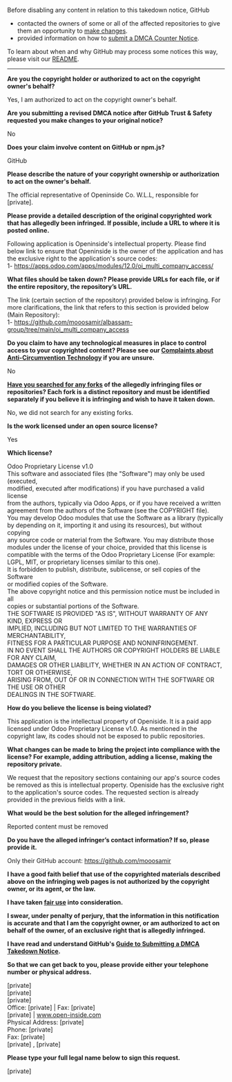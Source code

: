 Before disabling any content in relation to this takedown notice, GitHub
- contacted the owners of some or all of the affected repositories to give them an opportunity to [make changes](https://docs.github.com/en/github/site-policy/dmca-takedown-policy#a-how-does-this-actually-work).
- provided information on how to [submit a DMCA Counter Notice](https://docs.github.com/en/articles/guide-to-submitting-a-dmca-counter-notice).

To learn about when and why GitHub may process some notices this way, please visit our [README](https://github.com/github/dmca/blob/master/README.md#anatomy-of-a-takedown-notice).

---

**Are you the copyright holder or authorized to act on the copyright owner's behalf?**

Yes, I am authorized to act on the copyright owner's behalf.

**Are you submitting a revised DMCA notice after GitHub Trust & Safety requested you make changes to your original notice?**

No

**Does your claim involve content on GitHub or npm.js?**

GitHub

**Please describe the nature of your copyright ownership or authorization to act on the owner's behalf.**

The official representative of Openinside Co. W.L.L, responsible for [private].

**Please provide a detailed description of the original copyrighted work that has allegedly been infringed. If possible, include a URL to where it is posted online.**

Following application is Openinside's intellectual property. Please find below link to ensure that Openinside is the owner of the application and has the exclusive right to the application's source codes:  
1- https://apps.odoo.com/apps/modules/12.0/oi_multi_company_access/

**What files should be taken down? Please provide URLs for each file, or if the entire repository, the repository’s URL.**

The link (certain section of the repository) provided below is infringing. For more clarifications, the link that refers to this section is provided below (Main Repository):  
1- https://github.com/mooosamir/albassam-group/tree/main/oi_multi_company_access

**Do you claim to have any technological measures in place to control access to your copyrighted content? Please see our <a href="https://docs.github.com/articles/guide-to-submitting-a-dmca-takedown-notice#complaints-about-anti-circumvention-technology">Complaints about Anti-Circumvention Technology</a> if you are unsure.**

No

**<a href="https://docs.github.com/articles/dmca-takedown-policy#b-what-about-forks-or-whats-a-fork">Have you searched for any forks</a> of the allegedly infringing files or repositories? Each fork is a distinct repository and must be identified separately if you believe it is infringing and wish to have it taken down.**

No, we did not search for any existing forks.

**Is the work licensed under an open source license?**

Yes

**Which license?**
 
Odoo Proprietary License v1.0  
This software and associated files (the "Software") may only be used (executed,  
modified, executed after modifications) if you have purchased a valid license  
from the authors, typically via Odoo Apps, or if you have received a written  
agreement from the authors of the Software (see the COPYRIGHT file).  
You may develop Odoo modules that use the Software as a library (typically  
by depending on it, importing it and using its resources), but without copying  
any source code or material from the Software. You may distribute those  
modules under the license of your choice, provided that this license is  
compatible with the terms of the Odoo Proprietary License (For example:  
LGPL, MIT, or proprietary licenses similar to this one).  
It is forbidden to publish, distribute, sublicense, or sell copies of the Software  
or modified copies of the Software.  
The above copyright notice and this permission notice must be included in all  
copies or substantial portions of the Software.  
THE SOFTWARE IS PROVIDED "AS IS", WITHOUT WARRANTY OF ANY KIND, EXPRESS OR  
IMPLIED, INCLUDING BUT NOT LIMITED TO THE WARRANTIES OF MERCHANTABILITY,  
FITNESS FOR A PARTICULAR PURPOSE AND NONINFRINGEMENT.  
IN NO EVENT SHALL THE AUTHORS OR COPYRIGHT HOLDERS BE LIABLE FOR ANY CLAIM,  
DAMAGES OR OTHER LIABILITY, WHETHER IN AN ACTION OF CONTRACT, TORT OR OTHERWISE,  
ARISING FROM, OUT OF OR IN CONNECTION WITH THE SOFTWARE OR THE USE OR OTHER  
DEALINGS IN THE SOFTWARE.  

**How do you believe the license is being violated?**

This application is the intellectual property of Openiside. It is a paid app licensed under Odoo Proprietary License v1.0. As mentioned in the copyright law, its codes should not be exposed to public repositories.

**What changes can be made to bring the project into compliance with the license? For example, adding attribution, adding a license, making the repository private.**

We request that the repository sections containing our app's source codes be removed as this is intellectual property. Openiside has the exclusive right to the application's source codes. The requested section is already provided in the previous fields with a link.

**What would be the best solution for the alleged infringement?**

Reported content must be removed

**Do you have the alleged infringer’s contact information? If so, please provide it.**

Only their GitHub account: https://github.com/mooosamir

**I have a good faith belief that use of the copyrighted materials described above on the infringing web pages is not authorized by the copyright owner, or its agent, or the law.**

**I have taken <a href="https://www.lumendatabase.org/topics/22">fair use</a> into consideration.**

**I swear, under penalty of perjury, that the information in this notification is accurate and that I am the copyright owner, or am authorized to act on behalf of the owner, of an exclusive right that is allegedly infringed.**

**I have read and understand GitHub's <a href="https://docs.github.com/articles/guide-to-submitting-a-dmca-takedown-notice/">Guide to Submitting a DMCA Takedown Notice</a>.**

**So that we can get back to you, please provide either your telephone number or physical address.**

[private]  
[private]  
[private]  
Office: [private] | Fax: [private]  
[private] | www.open-inside.com  
Physical Address: [private]  
Phone: [private]  
Fax: [private]  
[private] , [private]  

**Please type your full legal name below to sign this request.**

[private]  
